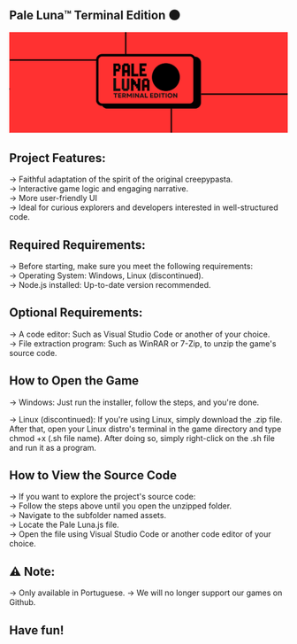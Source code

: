 Pale Luna™ Terminal Edition 🌑
------------------------------------------------------------------------------------------------------                                 

![26.jpg](26.jpg)
     
Project Features:
------------------------------------------------------------------------------------------------------
-> Faithful adaptation of the spirit of the original creepypasta.                                                                       
-> Interactive game logic and engaging narrative.                                                                                                                                              
-> More user-friendly UI                                                                                                                                              
-> Ideal for curious explorers and developers interested in well-structured code.

Required Requirements:
------------------------------------------------------------------------------------------------------
-> Before starting, make sure you meet the following requirements:                                                                       
-> Operating System: Windows, Linux (discontinued).                                                                                                                                              
-> Node.js installed: Up-to-date version recommended.

Optional Requirements:
------------------------------------------------------------------------------------------------------
-> A code editor: Such as Visual Studio Code or another of your choice.                                                                       
-> File extraction program: Such as WinRAR or 7-Zip, to unzip the game's source code.

How to Open the Game
--------------------------------------------------------------------------------------
-> Windows: Just run the installer, follow the steps, and you're done.

-> Linux (discontinued): If you're using Linux, simply download the .zip file. After that, open your Linux distro's terminal in the game directory and type chmod +x (.sh file name). After doing so, simply right-click on the .sh file and run it as a program.

How to View the Source Code
------------------------------------------------------------------------------------------------------
-> If you want to explore the project's source code:                                                                                                                                              
-> Follow the steps above until you open the unzipped folder.                                                                                                                                              
-> Navigate to the subfolder named assets.                                                                                                                                              
-> Locate the Pale Luna.js file.                                                                                                                                              
-> Open the file using Visual Studio Code or another code editor of your choice.

⚠️ Note:
------------------------------------------------------------------------------------------------------
-> Only available in Portuguese.
-> We will no longer support our games on Github.

Have fun!
------------------------------------------------------------------------------------------------------
